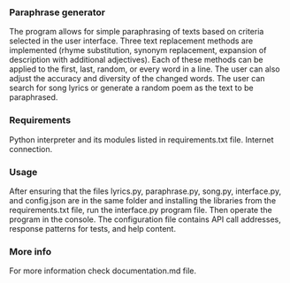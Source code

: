 ### Paraphrase generator
The program allows for simple paraphrasing of texts based on criteria selected in the user interface. Three text replacement methods are implemented (rhyme substitution, synonym replacement, expansion of description with additional adjectives). Each of these methods can be applied to the first, last, random, or every word in a line. The user can also adjust the accuracy and diversity of the changed words. The user can search for song lyrics or generate a random poem as the text to be paraphrased.

### Requirements
Python interpreter and its modules listed in requirements.txt file.
Internet connection.

### Usage
After ensuring that the files lyrics.py, paraphrase.py, song.py, interface.py, and config.json are in the same folder and installing the libraries from the requirements.txt file, run the interface.py program file. Then operate the program in the console. The configuration file contains API call addresses, response patterns for tests, and help content.

### More info
For more information check documentation.md file.